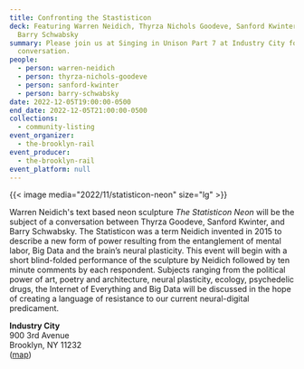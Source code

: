```yaml
---
title: Confronting the Stastisticon
deck: Featuring Warren Neidich, Thyrza Nichols Goodeve, Sanford Kwinter, and
  Barry Schwabsky
summary: Please join us at Singing in Unison Part 7 at Industry City for a live
  conversation.
people:
  - person: warren-neidich
  - person: thyrza-nichols-goodeve
  - person: sanford-kwinter
  - person: barry-schwabsky
date: 2022-12-05T19:00:00-0500
end_date: 2022-12-05T21:00:00-0500
collections:
  - community-listing
event_organizer:
  - the-brooklyn-rail
event_producer:
  - the-brooklyn-rail
event_platform: null
---
```

{{< image media="2022/11/statisticon-neon" size="lg" >}}

Warren Neidich's text based neon sculpture *The Statisticon Neon* will be the subject of a conversation between Thyrza Goodeve, Sanford Kwinter, and Barry Schwabsky. The Statisticon was a term Neidich invented in 2015 to describe a new form of power resulting from the entanglement of mental labor, Big Data and the brain’s neural plasticity. This event will begin with a short blind-folded performance of the sculpture by Neidich followed by ten minute comments by each respondent. Subjects ranging from the political power of art, poetry and architecture, neural plasticity, ecology, psychedelic drugs, the Internet of Everything and Big Data will be discussed in the hope of creating a language of resistance to our current neural-digital predicament.

**Industry City**\
900 3rd Avenue\
Brooklyn, NY 11232\
([map](https://goo.gl/maps/953wyU1UCFuWMyRJ7))